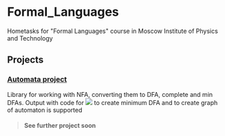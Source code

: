 # Formal_Languages
Hometasks for "Formal Languages" course in Moscow Institute of Physics and Technology


## Projects
### [Automata project](https://github.com/KushneryukSergey/Formal_Languages/tree/automata/automata)
Library for working with NFA, converting them to DFA, complete and min DFAs. Output with code for <img src="https://latex.codecogs.com/svg.latex?\text { \LaTeX{} }" />  to create minimum DFA and to create graph of automaton is supported

> #### See further project soon

